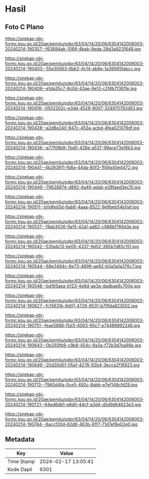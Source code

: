 # Hasil

## Foto C Plano

https://sirekap-obj-formc.kpu.go.id/20ae/pemilu/pdpr/63/04/14/20/06/6304142006003-20240214-190357--f63884ab-1089-4bab-8eda-28d3a9231648.jpg

https://sirekap-obj-formc.kpu.go.id/20ae/pemilu/pdpr/63/04/14/20/06/6304142006003-20240214-190403--55e30563-0bb2-4c14-ab8e-1a39065fabcc.jpg

https://sirekap-obj-formc.kpu.go.id/20ae/pemilu/pdpr/63/04/14/20/06/6304142006003-20240214-190409--e1da35c7-8c0d-43ae-9e13-c2f4b7f381fe.jpg

https://sirekap-obj-formc.kpu.go.id/20ae/pemilu/pdpr/63/04/14/20/06/6304142006003-20240214-190418--0502202c-e3dd-4528-8007-324970792d53.jpg

https://sirekap-obj-formc.kpu.go.id/20ae/pemilu/pdpr/63/04/14/20/06/6304142006003-20240214-190428--a2d8e240-847c-453a-acbd-4fea021079df.jpg

https://sirekap-obj-formc.kpu.go.id/20ae/pemilu/pdpr/63/04/14/20/06/6304142006003-20240214-190436--a77f09b9-7bd0-428e-a537-99ace73e16b3.jpg

https://sirekap-obj-formc.kpu.go.id/20ae/pemilu/pdpr/63/04/14/20/06/6304142006003-20240214-190441--4b283911-fb8a-44da-80f3-1f49a40e4472.jpg

https://sirekap-obj-formc.kpu.go.id/20ae/pemilu/pdpr/63/04/14/20/06/6304142006003-20240214-190449--79628874-d892-4a49-adab-e28faed3ec15.jpg

https://sirekap-obj-formc.kpu.go.id/20ae/pemilu/pdpr/63/04/14/20/06/6304142006003-20240214-190511--b0dfed3d-6ab6-4aaa-8522-9e9beb54b0af.jpg

https://sirekap-obj-formc.kpu.go.id/20ae/pemilu/pdpr/63/04/14/20/06/6304142006003-20240214-190537--19ab3026-9a15-42a1-ad62-c988bf766d3e.jpg

https://sirekap-obj-formc.kpu.go.id/20ae/pemilu/pdpr/63/04/14/20/06/6304142006003-20240214-190542--53fadc13-be05-4337-9d52-385b7d85c151.jpg

https://sirekap-obj-formc.kpu.go.id/20ae/pemilu/pdpr/63/04/14/20/06/6304142006003-20240214-190544--68e3484c-6e73-4899-ae92-b0a0a1a376c7.jpg

https://sirekap-obj-formc.kpu.go.id/20ae/pemilu/pdpr/63/04/14/20/06/6304142006003-20240214-190548--bd165aea-b123-4e9d-ae3a-dadbae6c700e.jpg

https://sirekap-obj-formc.kpu.go.id/20ae/pemilu/pdpr/63/04/14/20/06/6304142006003-20240214-190627--fc15631b-9d01-4726-8531-b70fda823502.jpg

https://sirekap-obj-formc.kpu.go.id/20ae/pemilu/pdpr/63/04/14/20/06/6304142006003-20240214-190751--feae5888-f5d3-4063-90c7-e74486992246.jpg

https://sirekap-obj-formc.kpu.go.id/20ae/pemilu/pdpr/63/04/14/20/06/6304142006003-20240214-190643--0b293fb9-c9b8-454c-9a3a-f72b3d7ea99e.jpg

https://sirekap-obj-formc.kpu.go.id/20ae/pemilu/pdpr/63/04/14/20/06/6304142006003-20240214-190649--20d30d51-05a1-4278-92b4-3ecca2f16923.jpg

https://sirekap-obj-formc.kpu.go.id/20ae/pemilu/pdpr/63/04/14/20/06/6304142006003-20240214-190713--7960d4fa-0ce5-492c-8abb-e7ef148cfd29.jpg

https://sirekap-obj-formc.kpu.go.id/20ae/pemilu/pdpr/63/04/14/20/06/6304142006003-20240214-190721--64ed6db1-e8d0-44cf-a3d4-d5d9d64623e3.jpg

https://sirekap-obj-formc.kpu.go.id/20ae/pemilu/pdpr/63/04/14/20/06/6304142006003-20240214-190744--6accf20d-62d6-463b-91f7-71d7ef8e02e0.jpg


## Metadata

| Key        | Value               |
| ---------- | ------------------- |
| Time Stamp | 2024-02-17 13:05:41 |
| Kode Dapil | 6301                |



